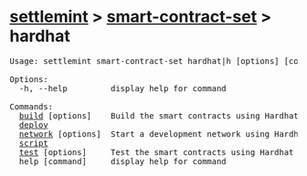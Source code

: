 # [settlemint](../../settlemint.md) > [smart-contract-set](../smart-contract-set.md) > hardhat

<pre>Usage: settlemint smart-contract-set hardhat|h [options] [command]

Options:
  -h, --help         display help for command

Commands:
  <a href="./hardhat/build.md">build</a> [options]    Build the smart contracts using Hardhat
  <a href="./hardhat/deploy.md">deploy</a>
  <a href="./hardhat/network.md">network</a> [options]  Start a development network using Hardhat
  <a href="./hardhat/script.md">script</a>
  <a href="./hardhat/test.md">test</a> [options]     Test the smart contracts using Hardhat
  help [command]     display help for command
</pre>